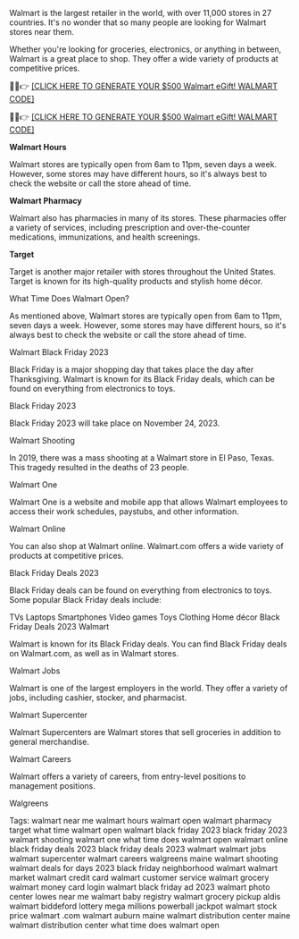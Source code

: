 Walmart is the largest retailer in the world, with over 11,000 stores in 27 countries. It's no wonder that so many people are looking for Walmart stores near them.

Whether you're looking for groceries, electronics, or anything in between, Walmart is a great place to shop. They offer a wide variety of products at competitive prices.

🔴📱👉 [[CLICK HERE TO GENERATE YOUR $500 Walmart eGift! WALMART CODE]](https://smrturl.co/o/42382/53313786?s1=)

🔴📱👉 [[CLICK HERE TO GENERATE YOUR  $500 Walmart eGift! WALMART CODE]](https://smrturl.co/o/42382/53313786?s1=)

**Walmart Hours**

Walmart stores are typically open from 6am to 11pm, seven days a week. However, some stores may have different hours, so it's always best to check the website or call the store ahead of time.

**Walmart Pharmacy**

Walmart also has pharmacies in many of its stores. These pharmacies offer a variety of services, including prescription and over-the-counter medications, immunizations, and health screenings.

**Target**

Target is another major retailer with stores throughout the United States. Target is known for its high-quality products and stylish home décor.

What Time Does Walmart Open?

As mentioned above, Walmart stores are typically open from 6am to 11pm, seven days a week. However, some stores may have different hours, so it's always best to check the website or call the store ahead of time.

Walmart Black Friday 2023

Black Friday is a major shopping day that takes place the day after Thanksgiving. Walmart is known for its Black Friday deals, which can be found on everything from electronics to toys.

Black Friday 2023

Black Friday 2023 will take place on November 24, 2023.

Walmart Shooting

In 2019, there was a mass shooting at a Walmart store in El Paso, Texas. This tragedy resulted in the deaths of 23 people.

Walmart One

Walmart One is a website and mobile app that allows Walmart employees to access their work schedules, paystubs, and other information.

Walmart Online

You can also shop at Walmart online. Walmart.com offers a wide variety of products at competitive prices.

Black Friday Deals 2023

Black Friday deals can be found on everything from electronics to toys. Some popular Black Friday deals include:

TVs
Laptops
Smartphones
Video games
Toys
Clothing
Home décor
Black Friday Deals 2023 Walmart

Walmart is known for its Black Friday deals. You can find Black Friday deals on Walmart.com, as well as in Walmart stores.

Walmart Jobs

Walmart is one of the largest employers in the world. They offer a variety of jobs, including cashier, stocker, and pharmacist.

Walmart Supercenter

Walmart Supercenters are Walmart stores that sell groceries in addition to general merchandise.

Walmart Careers

Walmart offers a variety of careers, from entry-level positions to management positions.

Walgreens

Tags:
walmart near me
walmart hours
walmart open
walmart pharmacy
target
what time walmart open
walmart black friday 2023
black friday 2023
walmart shooting
walmart one
what time does walmart open
walmart online
black friday deals 2023
black friday deals 2023 walmart
walmart jobs
walmart supercenter
walmart careers
walgreens
maine walmart shooting
walmart deals for days 2023 black friday
neighborhood walmart
walmart market
walmart credit card
walmart customer service
walmart grocery
walmart money card login
walmart black friday ad 2023
walmart photo center
lowes near me
walmart baby registry
walmart grocery pickup
aldis
walmart biddeford
lottery mega millions powerball jackpot
walmart stock price
walmart .com
walmart auburn maine
walmart distribution center maine
walmart distribution center
what time does walmart open

